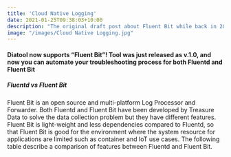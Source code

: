 ```yaml
---
title: 'Cloud Native Logging'
date: 2021-01-25T09:38:03+10:00
description: "The original draft post about Fluent Bit while back in 2017."
image: "/images/Cloud Native Logging.jpg"
---
```


#### Diatool now supports “Fluent Bit”! Tool was just released as v.1.0, and now you can automate your troubleshooting process for both Fluentd and Fluent Bit

##### Fluentd vs Fluent Bit

Fluent Bit is an open source and multi-platform Log Processor and Forwarder. Both Fluentd and Fluent Bit have been developed by Treasure Data to solve the data collection problem but they have different features. Fluent Bit is light-weight and less dependencies compared to Fluentd, so that Fluent Bit is good for the environment where the system resource for applications are limited such as container and IoT use cases. The following table describe a comparison of features between Fluentd and Fluent Bit.
